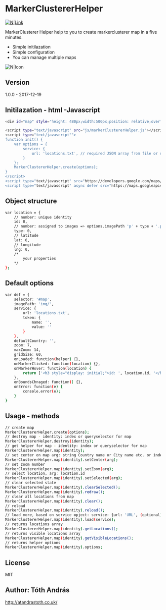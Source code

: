 # MarkerClustererHelper

[![N|Link](https://atandrastoth.co.uk/main/pages/plugins/markerClustererHelper/home.png)](https://atandrastoth.co.uk/main/pages/plugins/markerClustererHelper)

MarkerClusterer Helper help to you to create markerclusterer map in a five minutes.

  - Simple initilazation
  - Simple configuration
  - You can manage multiple maps

![N|Icon](https://atandrastoth.co.uk/main/pages/plugins/markerClustererHelper/icon.png)

Version
----
1.0.0 - 2017-12-19

Initilazation - html -Javascript
----
```sh
<div id="map" style="height: 480px;width:500px;position: relative;overflow: hidden;"></div>

<script type="text/javascript" src="js/markerClustererHelper.js"></script>
<script type="text/javascript"">
function init() {
    var options = {
        service: {
            url: 'locations.txt', // required JSON array from file or service
        }
    };
    MarkerClustererHelper.create(options);
}
</script>
<script type="text/javascript" src="https://developers.google.com/maps/documentation/javascript/examples/markerclusterer/markerclusterer.js"></script>
<script type="text/javascript" async defer src="https://maps.googleapis.com/maps/api/js?key=API_KEY&callback=init"></script>
```
Object structure
----
```sh
var location = {
	// number: unique identity
    id: 0,
    // number: assigned to images => options.imagePath 'p' + type + '.png' (marker groups: options.imagePath m1.png, m2.png ...)
    type: 0, 
    // latitude  
    lat: 0,
    // longitude
    lng: 0,
    /*
        your properties
    */
};
```
Default options
----
```sh
var def = {
    selector: '#map',
    imagePath: 'img/',
    service: {
        url: 'locations.txt',
        token: {
            name: '',
            value: ''
        }
    },
    defaultCountry: '',
    zoom: 7,
    maxZoom: 14,
    gridSize: 60,
    onLoaded: function(helper) {},
    onMarkerClicked: function(location) {},
    onMarkerHover: function(location) {
        return ['<h3 style="display: initial;">id: ', location.id, '</h3><div>type: ', location.type, '</div><div>lat: ', location.lat, '</div><div>lng: ', location.lng, '</div>'].join('');
    },
    onBoundsChnaged: function() {},
    onError: function(e) {
        console.error(e);
    }
}
```
Usage - methods
----
```sh
// create map
MarkerClustererHelper.create(options); 
// destroy map - identity: index or queryselector for map 
MarkerClustererHelper.destroy(identity);
// get helper for map - identity: index or queryselector for map 
MarkerClustererHelper.map(identity);
// set center on map arg: string Country name or City name etc. or index (location.id) or lat-lng object
MarkerClustererHelper.map(identity).setCenter(arg);
// set zoom number
MarkerClustererHelper.map(identity).setZoom(arg);
// select location, arg: location.id
MarkerClustererHelper.map(identity).setSelected(arg);
// clear selected state
MarkerClustererHelper.map(identity).clearSelected();
MarkerClustererHelper.map(identity).redraw();
// clear all locations from map
MarkerClustererHelper.map(identity).clear();
// reload 
MarkerClustererHelper.map(identity).reload();
// load more, based on service opject: service: {url: 'URL', (optional)token: { name: '', value: '' } } or location array
MarkerClustererHelper.map(identity).load(service);
// returns locations array
MarkerClustererHelper.map(identity).getLocations();
// returns visible locations array
MarkerClustererHelper.map(identity).getVisibleLocations();
// returns helper options
MarkerClustererHelper.map(identity).options;
```
License
----

MIT

Author: Tóth András
---
http://atandrastoth.co.uk/